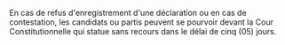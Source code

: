 En cas de refus d'enregistrement d'une déclaration ou en cas de contestation, les candidats ou partis peuvent se pourvoir devant la Cour Constitutionnelle qui statue sans recours dans le délai de cinq (05) jours.